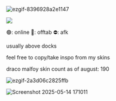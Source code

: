 ![ezgif-8396928a2e1147](https://github.com/user-attachments/assets/7a1e6bb6-9dc3-4a30-b5e0-5ba1f9488b4a)

![](https://komarev.com/ghpvc/?username=moosipall&color=449e6b)

🟢: online 🌙: offtab  ⛔: afk 


usually above docks

feel free to copy/take inspo from my skins

draco malfoy skin count as of august: 190

![ezgif-2a3d06c2825ffb](https://github.com/user-attachments/assets/ab1ad3a7-75ee-46fb-b5d9-9ccb6360bdce)

![Screenshot 2025-05-14 171011](https://github.com/user-attachments/assets/79be12db-2fa6-44ca-9953-586d3c324204)
